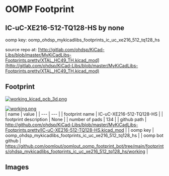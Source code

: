 # OOMP Footprint  
## IC-uC-XE216-512-TQ128-HS  by none  
  
oomp key: oomp_ohdsp_mykicadlibs_footprints_ic_uc_xe216_512_tq128_hs  
  
source repo at: [http://gitlab.com/ohdsp/KiCad-Libs/blob/master/MyKiCadLibs-Footprints.pretty/XTAL_HC49_TH.kicad_mod](http://gitlab.com/ohdsp/KiCad-Libs/blob/master/MyKiCadLibs-Footprints.pretty/XTAL_HC49_TH.kicad_mod)  
## Footprint  
  
[![working_kicad_pcb_3d.png](working_kicad_pcb_3d_600.png)](working_kicad_pcb_3d.png)  
  
[![working.png](working_600.png)](working.png)  
| name | value | 
| --- | --- | 
| footprint name | IC-uC-XE216-512-TQ128-HS | 
| footprint description | None | 
| number of pads | 134 | 
| github path | http://github.com/ohdsp/KiCad-Libs/blob/master/MyKiCadLibs-Footprints.pretty/IC-uC-XE216-512-TQ128-HS.kicad_mod | 
| oomp key | oomp_ohdsp_mykicadlibs_footprints_ic_uc_xe216_512_tq128_hs | 
| oomp bot github | https://github.com/oomlout/oomlout_oomp_footprint_bot/tree/main/footprints/ohdsp_mykicadlibs_footprints_ic_uc_xe216_512_tq128_hs/working | 
## Images  
